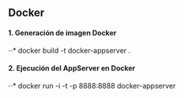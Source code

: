 ## Docker

#### 1. Generación de imagen Docker
⋅⋅* docker build -t docker-appserver .

#### 2. Ejecución del AppServer en Docker
⋅⋅* docker run -i -t -p 8888:8888 docker-appserver
